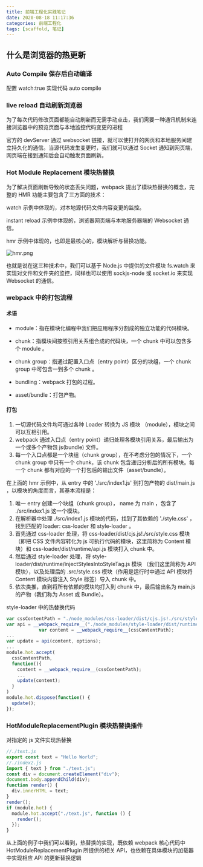 ```yaml
---
title: 前端工程化实践笔记
date: 2020-08-18 11:17:36
categories: 前端工程化
tags: [scaffold, 笔记]
---
```


## 什么是浏览器的热更新

### Auto Compile 保存后自动编译

配置 watch:true 实现代码 auto compile

### live reload 自动刷新浏览器

为了每次代码修改页面都能自动刷新而无需手动点击，我们需要一种通讯机制来连接浏览器中的预览页面与本地监控代码变更的进程

官方的 devServer 通过 websocket 链接，就可以使打开的网页和本地服务间建立持久化的通信。当源代码发生变更时，我们就可以通过 Socket 通知到网页端，网页端在接到通知后会自动触发页面刷新。

### Hot Module Replacement 模块热替换

为了解决页面刷新导致的状态丢失问题，webpack 提出了模块热替换的概念，完整的 HMR 功能主要包含了三方面的技术：

watch 示例中体现的，对本地源代码文件内容变更的监控。

instant reload 示例中体现的，浏览器网页端与本地服务器端的 Websocket 通信。

hmr 示例中体现的，也即是最核心的，模块解析与替换功能。

![hmr.png](https://i.loli.net/2020/08/19/WVbzCnZMirKQL3B.png)

也就是说在这三种技术中，我们可以基于 Node.js 中提供的文件模块 fs.watch 来实现对文件和文件夹的监控，同样也可以使用 sockjs-node 或 socket.io 来实现 Websocket 的通信。

### webpack 中的打包流程

#### 术语

- module：指在模块化编程中我们把应用程序分割成的独立功能的代码模块。

- chunk：指模块间按照引用关系组合成的代码块，一个 chunk 中可以包含多个 module 。

- chunk group：指通过配置入口点（entry point）区分的块组，一个 chunk group 中可包含一到多个 chunk 。

- bundling：webpack 打包的过程。

- asset/bundle：打包产物。

#### 打包

1. 一切源代码文件均可通过各种 Loader 转换为 JS 模块 （module），模块之间可以互相引用。
2. webpack 通过入口点（entry point）递归处理各模块引用关系，最后输出为一个或多个产物包 js(bundle) 文件。
3. 每一个入口点都是一个块组（chunk group），在不考虑分包的情况下，一个 chunk group 中只有一个 chunk，该 chunk 包含递归分析后的所有模块。每一个 chunk 都有对应的一个打包后的输出文件（asset/bundle）。

在上面的 hmr 示例中，从 entry 中的 './src/index1.js' 到打包产物的 dist/main.js ，以模块的角度而言，其基本流程是：

1. 唯一 entry 创建一个块组（chunk group）， name 为 main ，包含了 ./src/index1.js 这一个模块。
2. 在解析器中处理 ./src/index1.js 模块的代码，找到了其依赖的 './style.css' ，找到匹配的 loader: css-loader 和 style-loader 。
3. 首先通过 css-loader 处理，将 css-loader/dist/cjs.js!./src/style.css 模块（即把 CSS 文件内容转化为 js 可执行代码的模块，这里简称为 Content 模块）和 css-loader/dist/runtime/api.js 模块打入 chunk 中。
4. 然后通过 style-loader 处理，将 style-loader/dist/runtime/injectStylesIntoStyleTag.js 模块 （我们这里简称为 API 模块），以及处理后的 .src/style.css 模块（作用是运行时中通过 API 模块将 Content 模块内容注入 Style 标签）导入 chunk 中。
5. 依次类推，直到将所有依赖的模块均打入到 chunk 中，最后输出名为 main.js 的产物（我们称为 Asset 或 Bundle）。

style-loader 中的热替换代码

```js
var cssContentPath = "./node_modules/css-loader/dist/cjs.js!./src/style.css"
var api = __webpack_require__("./node_modules/style-loader/dist/runtime/injectStylesIntoStyleTag.js");
            var content = __webpack_require__(cssContentPath);
...
var update = api(content, options);
...
module.hot.accept(
  cssContentPath,
  function(){
    content = __webpack_require__(cssContentPath);
    ...
    update(content);
  }
)
module.hot.dispose(function() {
  update();
});
```

### HotModuleReplacementPlugin 模块热替换插件

对指定的 js 文件实现热替换

```js
//./text.js
export const text = "Hello World";
//./index2.js
import { text } from "./text.js";
const div = document.createElement("div");
document.body.appendChild(div);
function render() {
  div.innerHTML = text;
}
render();
if (module.hot) {
  module.hot.accept("./text.js", function () {
    render();
  });
}
```

从上面的例子中我们可以看到，热替换的实现，既依赖 webpack 核心代码中 HotModuleReplacementPlugin 所提供的相关 API，也依赖在具体模块的加载器中实现相应 API 的更新替换逻辑
